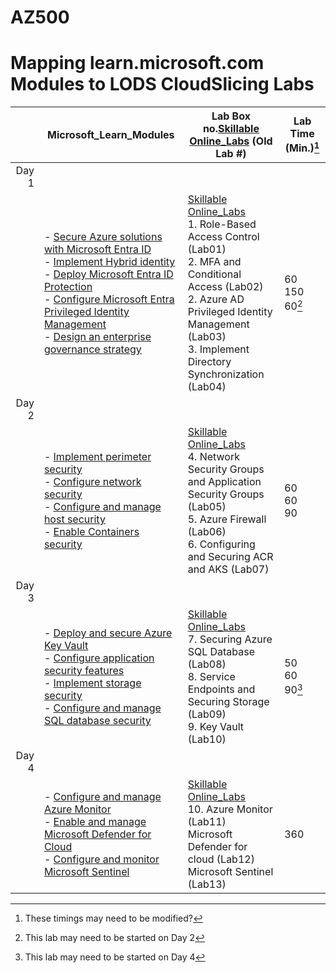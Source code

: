 # AZ500
# Mapping learn.microsoft.com Modules to LODS CloudSlicing Labs


| |Microsoft_Learn_Modules | Lab Box no.[Skillable Online_Labs](https://ddls.learnondemand.net/) (Old Lab \#)  |Lab Time (Min.)[^1] |
|---:|---|---|---|
|Day 1|
||- [Secure Azure solutions with Microsoft Entra ID](https://learn.microsoft.com/en-au/training/modules/azure-active-directory/)<BR>- [Implement Hybrid identity](https://learn.microsoft.com/en-au/training/modules/hybrid-identity/)<BR>- [Deploy Microsoft Entra ID Protection](https://learn.microsoft.com/en-au/training/modules/azure-ad-identity-protection/)<BR>- [Configure Microsoft Entra Privileged Identity Management](https://learn.microsoft.com/en-au/training/modules/azure-ad-privileged-identity-management/)<BR>- [Design an enterprise governance strategy](https://learn.microsoft.com/en-au/training/modules/enterprise-governance/)|[Skillable Online_Labs](https://ddls.learnondemand.net/)<br>1.	Role-Based Access Control (Lab01)<br>2. MFA and Conditional Access (Lab02)<br>2. Azure AD Privileged Identity Management (Lab03)<br>3. Implement Directory Synchronization (Lab04) |60<br>150 <br>60[^2]|
|Day 2|
||- [Implement perimeter security](https://learn.microsoft.com/en-au/training/modules/perimeter-security/)<BR>- [Configure network security](https://learn.microsoft.com/en-au/training/modules/network-security/)<BR>- [Configure and manage host security](https://learn.microsoft.com/en-au/training/modules/host-security/)<br>- [Enable Containers security](https://learn.microsoft.com/en-au/training/modules/enable-containers-security/) |[Skillable Online_Labs](https://ddls.learnondemand.net/)<br>4. Network Security Groups and Application Security Groups (Lab05)<br>5. Azure Firewall (Lab06)<br>6. Configuring and Securing ACR and AKS (Lab07)|60<br>60<br>90|
|Day 3|
||- [Deploy and secure Azure Key Vault](https://learn.microsoft.com/en-au/training/modules/azure-key-vault/)<br>- [Configure application security features](https://learn.microsoft.com/en-au/training/modules/application-security/)<br>- [Implement storage security](https://learn.microsoft.com/en-au/training/modules/storage-security/)<br>- [Configure and manage SQL database security](https://learn.microsoft.com/en-au/training/modules/sql-database-security/)|[Skillable Online_Labs](https://ddls.learnondemand.net/)<br>7. Securing Azure SQL Database (Lab08)<br>8. Service Endpoints and Securing Storage (Lab09)<br>9. Key Vault (Lab10)<br>|50<br>60<br>90[^3]|
|Day 4|
||- [Configure and manage Azure Monitor](https://learn.microsoft.com/en-au/training/modules/azure-monitor/)<br>- [Enable and manage Microsoft Defender for Cloud](https://learn.microsoft.com/en-au/training/modules/azure-security-center/)<br>- [Configure and monitor Microsoft Sentinel](https://learn.microsoft.com/en-au/training/modules/azure-sentinel/)|[Skillable Online_Labs](https://ddls.learnondemand.net/)<br>10. Azure Monitor (Lab11)<br>Microsoft Defender for cloud (Lab12)<br>Microsoft Sentinel (Lab13)|360|


[^1]: These timings may need to be modified?  
[^2]: This lab may need to be started on Day 2
[^3]: This lab may need to be started on Day 4
